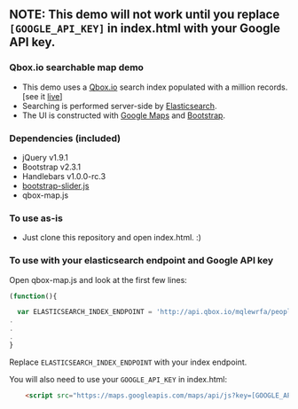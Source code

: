 ## NOTE: This demo will not work until you replace `[GOOGLE_API_KEY]` in index.html with your Google API key.

### Qbox.io searchable map demo

- This demo uses a [Qbox.io](http://qbox.io) search index populated with a million records. [see it [live](http://qbox.io/demos/map)]
- Searching is performed server-side by [Elasticsearch](http://www.elasticsearch.org).
- The UI is constructed with [Google Maps](https://developers.google.com/maps/documentation/javascript/) and [Bootstrap](http://twitter.github.io/bootstrap).

### Dependencies (included)

- jQuery v1.9.1
- Bootstrap v2.3.1
- Handlebars v1.0.0-rc.3
- [bootstrap-slider.js](http://www.eyecon.ro/bootstrap-slider/)
- qbox-map.js


### To use as-is
- Just clone this repository and open index.html. :)

### To use with your elasticsearch endpoint and Google API key
Open qbox-map.js and look at the first few lines: 

```javascript
(function(){

  var ELASTICSEARCH_INDEX_ENDPOINT = 'http://api.qbox.io/mqlewrfa/people/person';
.
.
.
}
```
Replace `ELASTICSEARCH_INDEX_ENDPOINT` with your index endpoint.

You will also need to use your `GOOGLE_API_KEY` in index.html:

```html
    <script src="https://maps.googleapis.com/maps/api/js?key=[GOOGLE_API_KEY]&amp;sensor=false"></script>
```
